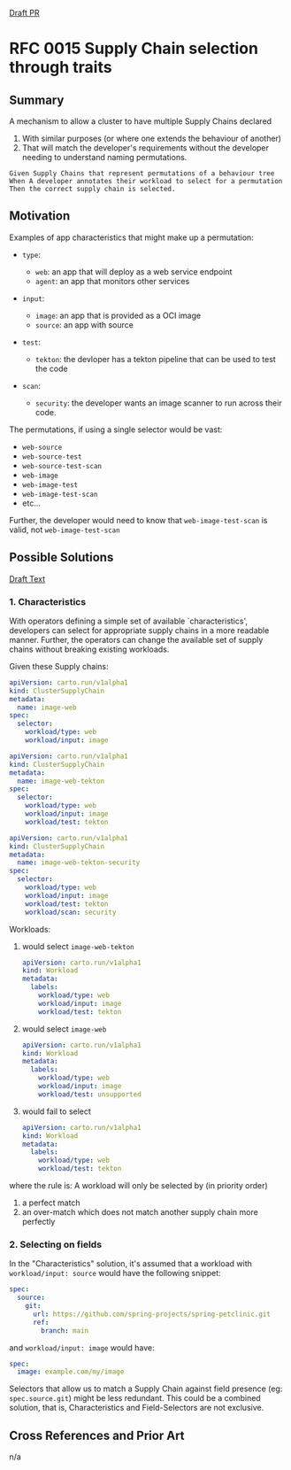 [Draft PR](https://github.com/vmware-tanzu/cartographer/pull/319)
# RFC 0015 Supply Chain selection through traits

## Summary

A mechanism to allow a cluster to have multiple Supply Chains declared
1. With similar purposes (or where one extends the behaviour of another)
2. That will match the developer's requirements without the developer needing to understand naming permutations.


```gherkin
Given Supply Chains that represent permutations of a behaviour tree
When A developer annotates their workload to select for a permutation
Then the correct supply chain is selected.
```

## Motivation

Examples of app characteristics that might make up a permutation:

* `type`:
    * `web`: an app that will deploy as a web service endpoint
    * `agent`: an app that monitors other services

* `input`:
    * `image`: an app that is provided as a OCI image
    * `source`: an app with source

* `test`:
    * `tekton`: the devloper has a tekton pipeline that can be used to test the code

* `scan`:
    * `security`: the developer wants an image scanner to run across their code.

The permutations, if using a single selector would be vast:

* `web-source`
* `web-source-test`
* `web-source-test-scan`
* `web-image`
* `web-image-test`
* `web-image-test-scan`
* etc...

Further, the developer would need to know that `web-image-test-scan` is valid, not `web-image-test-scan`  

## Possible Solutions


[Draft Text](https://github.com/vmware-tanzu/cartographer/blob/rfc-0015-supply-chain-selection-through-traits-impl/rfc/rfc-0015-supply-chain-selection-through-traits.md)
### 1. Characteristics

With operators defining a simple set of available `characteristics', developers can select for appropriate supply chains
in a more readable manner. Further, the operators can change the available set of supply chains without breaking existing
workloads.

Given these Supply chains:
```yaml
apiVersion: carto.run/v1alpha1
kind: ClusterSupplyChain
metadata:
  name: image-web
spec:
  selector:
    workload/type: web
    workload/input: image
```

```yaml
apiVersion: carto.run/v1alpha1
kind: ClusterSupplyChain
metadata:
  name: image-web-tekton
spec:
  selector:
    workload/type: web
    workload/input: image
    workload/test: tekton
```

```yaml
apiVersion: carto.run/v1alpha1
kind: ClusterSupplyChain
metadata:
  name: image-web-tekton-security
spec:
  selector:
    workload/type: web
    workload/input: image
    workload/test: tekton
    workload/scan: security
```

Workloads:

1. would select `image-web-tekton`
    ```yaml
    apiVersion: carto.run/v1alpha1
    kind: Workload
    metadata:
      labels:
        workload/type: web
        workload/input: image
        workload/test: tekton
    ```

1. would select `image-web`
    ```yaml
    apiVersion: carto.run/v1alpha1
    kind: Workload
    metadata:
      labels:
        workload/type: web
        workload/input: image
        workload/test: unsupported
    ```

1. would fail to select
    ```yaml
    apiVersion: carto.run/v1alpha1
    kind: Workload
    metadata:
      labels:
        workload/type: web
        workload/test: tekton
    ```

where the rule is:
A workload will only be selected by (in priority order) 
   1. a perfect match
   2. an over-match which does not match another supply chain more perfectly

### 2. Selecting on fields

In the "Characteristics" solution, it's assumed that a workload with `workload/input: source` would have the following 
snippet:

```yaml
spec:
  source:
    git:
      url: https://github.com/spring-projects/spring-petclinic.git
      ref:
        branch: main

```

and `workload/input: image` would have:
```yaml
spec:
  image: example.com/my/image
```

Selectors that allow us to match a Supply Chain against field presence (eg: `spec.source.git`) might be less redundant. 
This could be a combined solution, that is, Characteristics and Field-Selectors are not exclusive.

## Cross References and Prior Art

n/a
